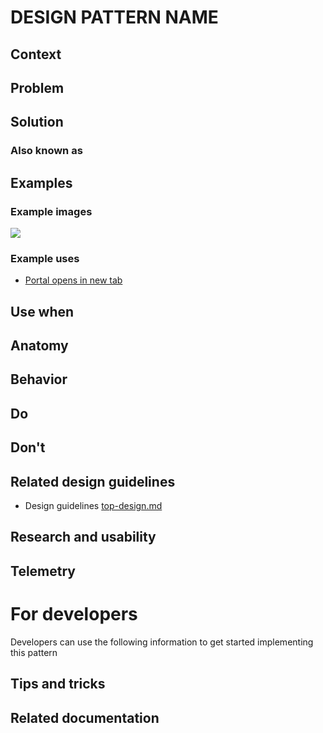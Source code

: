 <!-- This is the template to use when creating a new design pattern document -->
<a name="design-pattern-name"></a>
# DESIGN PATTERN NAME
<!-- Fill in the name above and then write a short description of the design pattern.  For example
"Forms are the manner in which we gather and validate user input."
-->

<a name="design-pattern-name-context"></a>
## Context
<!-- Short description of the context.  For example, "Users input information when managing Azure resources." -->

<a name="design-pattern-name-problem"></a>
## Problem
<!-- Short description of the problem.  For example, 
"Users want to input information to create, deploy and configure resources."
-->

<a name="design-pattern-name-solution"></a>
## Solution
<!-- Short description of the solution For example 
"The portal offers several input methods with consistent field and form validation to ensure users can easily input information and understand whether that info is valid.  " 
-->

<a name="design-pattern-name-solution-also-known-as"></a>
### Also known as
<!-- Bulleted list of other terms used to describe the solution, if any -->

<a name="design-pattern-name-examples"></a>
## Examples

<a name="design-pattern-name-examples-example-images"></a>
### Example images
<!-- Include example image of the solution in the portal -->
<div style="max-width:800px">
<img alttext="Example image" src="../media/<folder>/<image_name>.png"  />
</div>

<a name="design-pattern-name-examples-example-uses"></a>
### Example uses
<!-- Descriptions and ideally deep links into the portal for running examples -->
<ul>
<li><a href="" target="_blank">Portal opens in new tab</a></li>
</ul>

<a name="design-pattern-name-use-when"></a>
## Use when
<!-- Description of when to use this solution.  For example "User is creating a resource" -->

<a name="design-pattern-name-anatomy"></a>
## Anatomy
<!-- Image demonstrating the solution with numerical callouts to the solution components.
     Bulleted list of the callouts with explanations of each
-->

<a name="design-pattern-name-behavior"></a>
## Behavior
<!-- Description of overall behavior -->

<a name="design-pattern-name-do"></a>
## Do
<!-- Bulleted list of reminders for best practices-->

<a name="design-pattern-name-don-t"></a>
## Don&#39;t
<!-- Bulleted list of things to avoid -->

<a name="design-pattern-name-related-design-guidelines"></a>
## Related design guidelines
<!-- Links to Related design guidelines.  Always include the link to the readme -->
* Design guidelines [top-design.md](top-design.md)

<a name="design-pattern-name-research-and-usability"></a>
## Research and usability
<!-- Links to the research for the solution -->

<a name="design-pattern-name-telemetry"></a>
## Telemetry
<!-- Links to portal telemetry showing the solution usage -->

<a name="for-developers"></a>
# For developers
Developers can use the following information to get started implementing this pattern

<a name="for-developers-tips-and-tricks"></a>
## Tips and tricks
<!-- Bulleted list of tips and tricks for developers -->

<a name="for-developers-related-documentation"></a>
## Related documentation
<!-- Links to related developer docs -->
